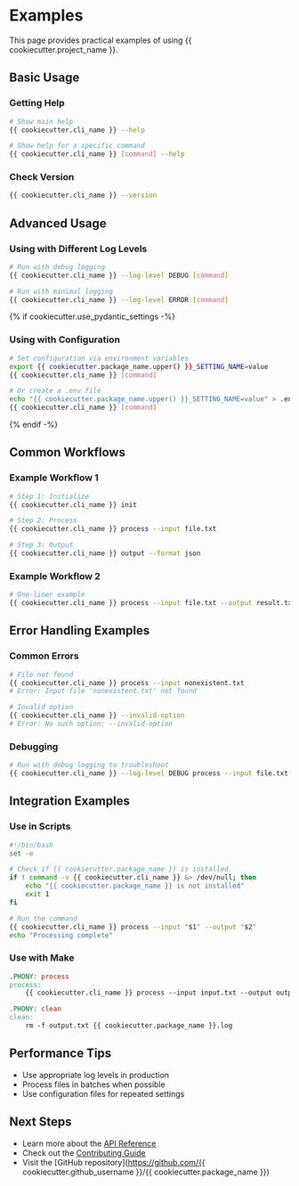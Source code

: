 # Examples

This page provides practical examples of using {{ cookiecutter.project_name }}.

## Basic Usage

### Getting Help

```bash
# Show main help
{{ cookiecutter.cli_name }} --help

# Show help for a specific command
{{ cookiecutter.cli_name }} [command] --help
```

### Check Version

```bash
{{ cookiecutter.cli_name }} --version
```

## Advanced Usage

### Using with Different Log Levels

```bash
# Run with debug logging
{{ cookiecutter.cli_name }} --log-level DEBUG [command]

# Run with minimal logging
{{ cookiecutter.cli_name }} --log-level ERROR [command]
```

{% if cookiecutter.use_pydantic_settings -%}
### Using with Configuration

```bash
# Set configuration via environment variables
export {{ cookiecutter.package_name.upper() }}_SETTING_NAME=value
{{ cookiecutter.cli_name }} [command]

# Or create a .env file
echo "{{ cookiecutter.package_name.upper() }}_SETTING_NAME=value" > .env
{{ cookiecutter.cli_name }} [command]
```
{% endif -%}

## Common Workflows

### Example Workflow 1

```bash
# Step 1: Initialize
{{ cookiecutter.cli_name }} init

# Step 2: Process
{{ cookiecutter.cli_name }} process --input file.txt

# Step 3: Output
{{ cookiecutter.cli_name }} output --format json
```

### Example Workflow 2

```bash
# One-liner example
{{ cookiecutter.cli_name }} process --input file.txt --output result.txt --verbose
```

## Error Handling Examples

### Common Errors

```bash
# File not found
{{ cookiecutter.cli_name }} process --input nonexistent.txt
# Error: Input file 'nonexistent.txt' not found

# Invalid option
{{ cookiecutter.cli_name }} --invalid-option
# Error: No such option: --invalid-option
```

### Debugging

```bash
# Run with debug logging to troubleshoot
{{ cookiecutter.cli_name }} --log-level DEBUG process --input file.txt
```

## Integration Examples

### Use in Scripts

```bash
#!/bin/bash
set -e

# Check if {{ cookiecutter.package_name }} is installed
if ! command -v {{ cookiecutter.cli_name }} &> /dev/null; then
    echo "{{ cookiecutter.package_name }} is not installed"
    exit 1
fi

# Run the command
{{ cookiecutter.cli_name }} process --input "$1" --output "$2"
echo "Processing complete"
```

### Use with Make

```makefile
.PHONY: process
process:
	{{ cookiecutter.cli_name }} process --input input.txt --output output.txt

.PHONY: clean
clean:
	rm -f output.txt {{ cookiecutter.package_name }}.log
```

## Performance Tips

- Use appropriate log levels in production
- Process files in batches when possible
- Use configuration files for repeated settings

## Next Steps

- Learn more about the [API Reference](../reference/)
- Check out the [Contributing Guide](../contributing.md)
- Visit the [GitHub repository](https://github.com/{{ cookiecutter.github_username }}/{{ cookiecutter.package_name }})